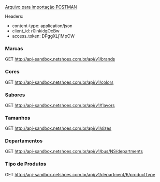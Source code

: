 [Arquivo para importação POSTMAN](https://www.getpostman.com/collections/33cac06943072744537c)

Headers:
* content-type: application/json
* client_id: r0lnkidgOcBw
* access_token: DPggXLj1MpOW

### Marcas
GET http://api-sandbox.netshoes.com.br/api/v1/brands

### Cores
GET http://api-sandbox.netshoes.com.br/api/v1/colors

### Sabores 
GET http://api-sandbox.netshoes.com.br/api/v1/flavors

### Tamanhos
GET http://api-sandbox.netshoes.com.br/api/v1/sizes

### Departamentos 
GET http://api-sandbox.netshoes.com.br/api/v1/bus/NS/departments

### Tipo de Produtos 
GET http://api-sandbox.netshoes.com.br/api/v1/department/6/productType
